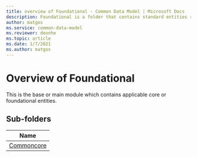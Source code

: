 ```yaml
---
title: overview of Foundational - Common Data Model | Microsoft Docs
description: Foundational is a folder that contains standard entities related to the Common Data Model.
author: matgos
ms.service: common-data-model
ms.reviewer: deonhe
ms.topic: article
ms.date: 1/7/2021
ms.author: matgos
---
```


# Overview of Foundational
This is the base or main module which contains applicable core or foundational entities.

## Sub-folders

|Name|
|---|
|[Commoncore](Commoncore/overview.md)|
